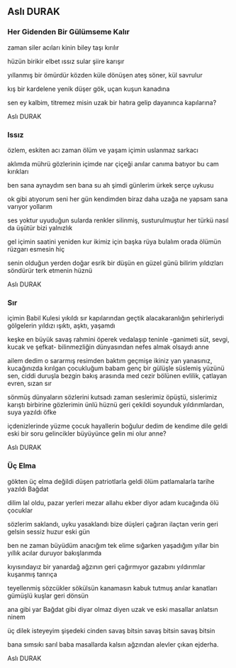 ## Aslı DURAK

### Her Gidenden Bir Gülümseme Kalır

zaman siler acıları
kinin biley taşı kırılır


hüzün birikir elbet
ıssız sular şiire karışır

yıllanmış bir ömürdür közden küle dönüşen
ateş söner, kül savrulur

kış bir kardelene yenik düşer
gök, uçan kuşun kanadına

sen ey kalbim, titremez misin
uzak bir hatıra gelip dayanınca kapılarına?

Aslı DURAK

### Issız

özlem, eskiten acı
zaman ölüm ve yaşam
içimin uslanmaz sarkacı

aklımda mührü gözlerinin
içimde nar çiçeği anılar
canıma batıyor bu cam kırıkları

ben sana aynaydım sen bana su
ah şimdi günlerim
ürkek serçe uykusu

ok gibi atıyorum seni
her gün kendimden biraz daha uzağa
ne yapsam sana varıyor yollarım

ses yoktur uyuduğun sularda
renkler silinmiş, susturulmuştur her türkü
nasıl da üşütür bizi yalnızlık

gel içimin saatini yeniden kur
ikimiz için başka rüya bulalım
orada ölümün rüzgarı esmesin hiç

senin olduğun yerden doğar
esrik bir düşün en güzel günü
bilirim yıldızları söndürür terk etmenin hüznü

Aslı DURAK

### Sır

içimin Babil Kulesi yıkıldı
sır kapılarından geçtik
alacakaranlığın şehirleriydi
gölgelerin yıldızı ışıktı, aşktı, yaşamdı

keşke en büyük savaş
rahmini öperek vedalaşıp teninle
-ganimeti süt, sevgi, kucak ve şefkat-
bilinmezliğin dünyasından nefes almak olsaydı anne

ailem dedim o sararmış resimden baktım geçmişe
ikiniz yan yanasınız, kucağınızda kırılgan çocukluğum
babam genç bir gülüşle süslemiş yüzünü
sen, ciddi duruşla bezgin bakış arasında med cezir
bölünen evlilik, çatlayan evren, sızan sır

sönmüş dünyaların sözlerini kutsadı zaman
seslerimiz öpüştü, sislerimiz karıştı birbirine
gözlerimin ünlü hüznü geri çekildi
soyunduk yıldırımlardan, suya yazıldı öfke

içdenizlerinde yüzme çocuk
hayallerin boğulur dedim de kendime
dile geldi eski bir soru
gelincikler büyüyünce gelin mi olur anne?

Aslı DURAK

### Üç Elma

gökten üç elma değildi düşen
patriotlarla geldi ölüm
patlamalarla tarihe yazıldı Bağdat

dilim lal oldu, pazar yerleri mezar
allahu ekber diyor adam
kucağında ölü çocuklar

sözlerim saklandı, uyku yasaklandı bize
düşleri çağıran ilaçtan verin
geri gelsin sessiz huzur eski gün

ben ne zaman büyüdüm anacığım
tek elime sığarken yaşadığım yıllar
bin yıllık acılar duruyor bakışlarımda

kıyısındayız bir yanardağ ağzının
geri çağırmıyor gazabını
yıldırımlar kuşanmış tanrıça

teyellenmiş sözcükler sökülsün
kanamasın kabuk tutmuş anılar
kanatları gümüşlü kuşlar geri dönsün

ana gibi yar
Bağdat gibi diyar olmaz diyen
uzak ve eski masallar anlatsın ninem

üç dilek isteyeyim
şişedeki cinden
savaş bitsin savaş bitsin savaş bitsin

bana sımsıkı sarıl baba
masallarda kalsın
ağzından alevler çıkan ejderha.

Aslı DURAK